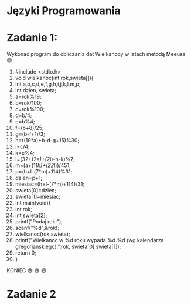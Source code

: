 # Języki Programowania
# Zadanie 1:
Wykonać program do obliczania dat Wielkanocy w latach metodą Meeusa :smile:

1. #include <stdio.h>
2. void wielkanoc(int rok,swieta[]){
3. int a,b,c,d,e,f,g,h,i,j,k,l,m,p;
4. int dzien, swieta;
5. a=rok%19;
6. b=rok/100;
7. c=rok%100;
8. d=b/4;
9. e=b%4;
10. f=(b+8)/25;
11. g=(b-f+1)/3;
12. h=((19*a)+b-d-g+15)%30;
13. i=c/4;
14. k=c%4;
15. l=(32+(2*e)+(2*i)-h-k)%7;
16. m=(a+(11*h)+(22*l))/451;
17. p=(h+l-(7*m)+114)%31;
18. dzien=p+1;
19. miesiac=(h+l-(7*m)+114)/31;
20. swieta[0]=dzien;
21. swieta[1]=miesiac;
22. int main(void){
23. int rok;
24. int swieta[2];
25. printf("Podaj rok:");
26. scanf("%d",&rok);
27. wielkanoc(rok,swieta);
28. printf("Wielkanoc w %d roku wypada %d.%d (wg kalendarza gregorianskiego).",rok, swieta[0],swieta[1]);
29. return 0;
30. }

KONIEC :smile: :smile: :smile:

# Zadanie 2


